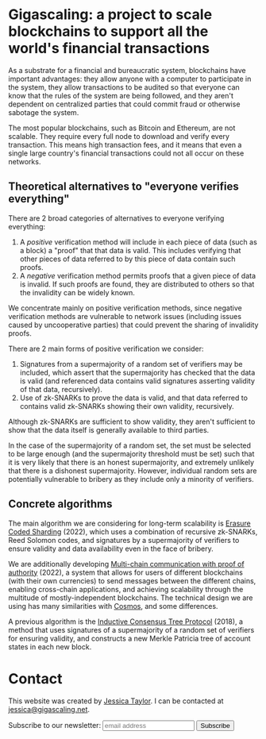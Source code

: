 # Gigascaling: a project to scale blockchains to support all the world's financial transactions

As a substrate for a financial and bureaucratic system, blockchains have important advantages: they
allow anyone with a computer to participate in the system, they allow transactions to be audited
so that everyone can know that the rules of the system are being followed, and they aren't dependent
on centralized parties that could commit fraud or otherwise sabotage the system.

The most popular blockchains, such as Bitcoin and Ethereum, are not scalable.  They require every
full node to download and verify every transaction.  This means high transaction fees, and it means
that even a single large country's financial transactions could not all occur on these networks.

## Theoretical alternatives to "everyone verifies everything"

There are 2 broad categories of alternatives to everyone verifying everything:

1. A _positive_ verification method will include in each piece of data (such as a block) a "proof" that that data is valid.  This includes verifying that other pieces of data referred to by this piece of data contain such proofs.
2. A _negative_ verification method permits proofs that a given piece of data is invalid.  If such proofs are found, they are distributed to others so that the invalidity can be widely known.

We concentrate mainly on positive verification methods, since negative verification methods are vulnerable to network issues (including issues caused by uncooperative parties) that could prevent the sharing of invalidity proofs.

There are 2 main forms of positive verification we consider:

1. Signatures from a supermajority of a random set of verifiers may be included, which assert that the supermajority has checked that the data is valid (and referenced data contains valid signatures asserting validity of that data, recursively).
2. Use of zk-SNARKs to prove the data is valid, and that data referred to contains valid zk-SNARKs showing their own validity, recursively.

Although zk-SNARKs are sufficient to show validity, they aren't sufficient to show that the data itself is generally available to third parties.

In the case of the supermajority of a random set, the set must be selected to be large enough (and the supermajority threshold must be set) such that it is very likely that there is an honest supermajority, and extremely unlikely that there is a dishonest supermajority.
However, individual random sets are potentially vulnerable to bribery as they include only a minority of verifiers.

## Concrete algorithms

The main algorithm we are considering for long-term scalability is [Erasure Coded Sharding](./ErasureCodedSharding.pdf) (2022), which uses a combination of recursive zk-SNARKs,
Reed Solomon codes, and signatures by a supermajority of verifiers to ensure validity and data availability even in the face of bribery.

We are additionally developing [Multi-chain communication with proof of authority](./MultiChainAuthority.pdf) (2022), a system that allows for users of different blockchains (with their own currencies) to send messages between the different chains, enabling cross-chain applications, and achieving scalability through the multitude of mostly-independent blockchains. The technical design we are using has many similarities with [Cosmos](cosmos.network), and some differences.

A previous algorithm is the [Inductive Consensus Tree Protocol](http://ictp.io) (2018), a method that uses signatures of a supermajority of a random set of verifiers for
ensuring validity, and constructs a new Merkle Patricia tree of account states in each new block.

# Contact

This website was created by [Jessica Taylor](http://jessic.at).  I can be contacted at [jessica@gigascaling.net](mailto:jessica@gigascaling.net).

<form action="https://gigascaling.us20.list-manage.com/subscribe/post?u=61c975c73b706888efaa969c1&amp;id=6cc0960d2f" method="post" id="mc-embedded-subscribe-form" name="mc-embedded-subscribe-form" class="validate" target="_blank" novalidate>
	<label for="mce-EMAIL">Subscribe to our newsletter:</label>
	<input type="email" value="" name="EMAIL" class="email" id="mce-EMAIL" placeholder="email address" required>
    <!-- real people should not fill this in and expect good things - do not remove this or risk form bot signups-->
    <div style="position: absolute; left: -5000px;" aria-hidden="true"><input type="text" name="b_61c975c73b706888efaa969c1_6cc0960d2f" tabindex="-1" value=""></div>
    <input type="submit" value="Subscribe" name="subscribe" id="mc-embedded-subscribe" class="button">
</form>


